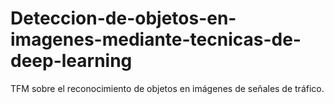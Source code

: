 # Deteccion-de-objetos-en-imagenes-mediante-tecnicas-de-deep-learning
TFM sobre el reconocimiento de objetos en imágenes de señales de tráfico.
